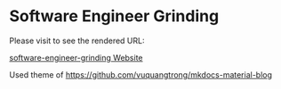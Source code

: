 # Software Engineer Grinding

Please visit to see the rendered URL:

[software-engineer-grinding Website](https://anonyknight.github.io/software-engineer-grinding/)

Used theme of https://github.com/vuquangtrong/mkdocs-material-blog